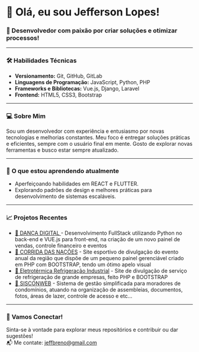 # 👋 Olá, eu sou Jefferson Lopes!

### 🎯 Desenvolvedor com paixão por criar soluções e otimizar processos!

---

### 🛠️ **Habilidades Técnicas**
- **Versionamento:** Git, GitHub, GitLab
- **Linguagens de Programação:** JavaScript, Python, PHP
- **Frameworks e Bibliotecas:** Vue.js, Django, Laravel
- **Frontend:** HTML5, CSS3, Bootstrap

---

### 💻 **Sobre Mim**
Sou um desenvolvedor com experiência e entusiasmo por novas tecnologias e melhorias constantes. Meu foco é entregar soluções práticas e eficientes, sempre com o usuário final em mente. Gosto de explorar novas ferramentas e busco estar sempre atualizado.

---

### 🌱 **O que estou aprendendo atualmente**
- Aperfeiçoando habilidades em REACT e FLUTTER.
- Explorando padrões de design e melhores práticas para desenvolvimento de sistemas escaláveis.

---

### 📈 **Projetos Recentes**
- [🔗 DANÇA DIGITAL ](https://dancadigital.com/) - Desenvolvimento FullStack utilizando Python no back-end e VUE.js para front-end, na criação de um novo painel de vendas, controle financeiro e eventos
- [🔗 CORRIDA DAS NAÇÕES](https://corridadasnacoes.com.br/) - Site esportivo de divulgação do evento anual da região que dispõe de um pequeno painel gerenciável criado em PHP com BOOTSTRAP, tendo um ótimo apelo visual
- [🔗 Eletrotérmica Refrigeração Industrial](http://eletrotermicarefrigeracao.com.br/) - Site de divulgação de serviço de refrigeração de grande empresas, feito PHP e BOOTSTRAP
- [🔗 SISCONWEB](#) - Sistema de gestão simplificada para moradores de condomínios, atuando na organização de assembleias, documentos, fotos, áreas de lazer, controle de acesso e etc...  
---

### 🤝 **Vamos Conectar!**
Sinta-se à vontade para explorar meus repositórios e contribuir ou dar sugestões!  
📬 Me contate: jeffbreno@gmail.com
